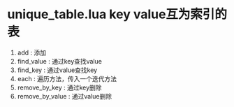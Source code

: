 # unique_table.lua key value互为索引的表

1. add : 添加
2. find_value : 通过key查找value
3. find_key : 通过value查找key
4. each : 遍历方法，传入一个迭代方法
5. remove_by_key : 通过key删除
6. remove_by_value : 通过value删除